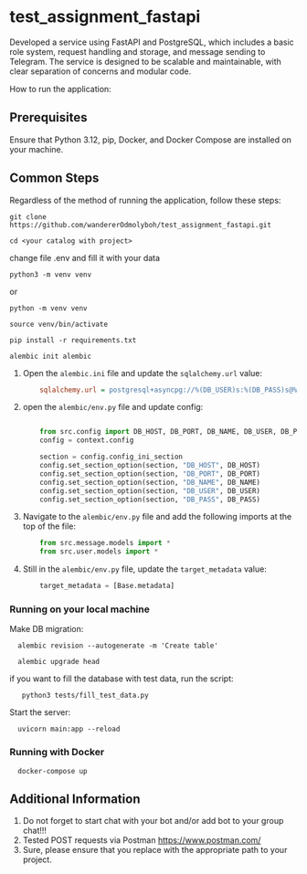 # test_assignment_fastapi
Developed a service using FastAPI and PostgreSQL, which includes a basic role system, request handling and storage, and message sending to Telegram.  The service is designed to be scalable and maintainable, with clear separation of concerns and modular code.

How to run the application:


## Prerequisites

Ensure that Python 3.12, pip, Docker, and Docker Compose are installed on your machine.


## Common Steps


Regardless of the method of running the application, follow these steps:


```shell
git clone https://github.com/wandererOdmolyboh/test_assignment_fastapi.git
```
```shell
cd <your catalog with project>
```

change file .env and fill it with your data


```shell
python3 -m venv venv 
````
or
```shell
python -m venv venv 
```

```shell
source venv/bin/activate
```
```shell
pip install -r requirements.txt
```

```shell
alembic init alembic
```

1. Open the `alembic.ini` file and update the `sqlalchemy.url` value:

    ```ini
        sqlalchemy.url = postgresql+asyncpg://%(DB_USER)s:%(DB_PASS)s@%(DB_HOST)s/%(DB_NAME)s?async_fallback=True
    ```
2. open the `alembic/env.py` file and update config:

    ```python

        from src.config import DB_HOST, DB_PORT, DB_NAME, DB_USER, DB_PASS
        config = context.config

        section = config.config_ini_section
        config.set_section_option(section, "DB_HOST", DB_HOST)
        config.set_section_option(section, "DB_PORT", DB_PORT)
        config.set_section_option(section, "DB_NAME", DB_NAME)
        config.set_section_option(section, "DB_USER", DB_USER)
        config.set_section_option(section, "DB_PASS", DB_PASS)
   ```
3. Navigate to the `alembic/env.py` file and add the following imports at the top of the file:

    ```python
        from src.message.models import *
        from src.user.models import *
    ```

4. Still in the `alembic/env.py` file, update the `target_metadata` value:

    ```python
        target_metadata = [Base.metadata]
    ```
### Running on your local machine

Make DB migration:
```shell
  alembic revision --autogenerate -m 'Create table' 
```
```shell
  alembic upgrade head     
```
if you want to fill the database with test data, run the script:
```shell
   python3 tests/fill_test_data.py  
```

Start the server:
```shell
  uvicorn main:app --reload  
```

### Running with Docker

```shell
  docker-compose up 
```

## Additional Information
1. Do not forget to start chat with your bot and/or add bot to your group chat!!!
2. Tested POST requests via Postman https://www.postman.com/
3. Sure, please ensure that you replace <your catalog with project> with the appropriate path to your project.